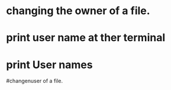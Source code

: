 # changing the owner of a file.
# print user name at ther terminal
# print User names
#changenuser of a file.
